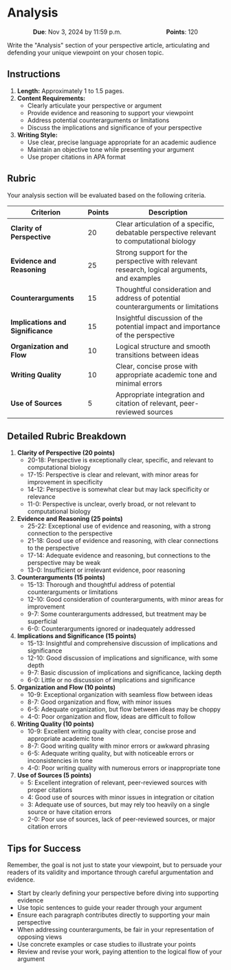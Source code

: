 # Analysis

<p style="text-align: center;">
    <object hspace="50">
        <strong>Due</strong></a>: Nov 3, 2024 by 11:59 p.m.
    </object>
    <object hspace="50">
        <strong>Points</strong></a>: 120
    </object>
</p>

Write the "Analysis" section of your perspective article, articulating and defending your unique viewpoint on your chosen topic.

## Instructions

1.  **Length:** Approximately 1 to 1.5 pages.
2.  **Content Requirements:**
    -   Clearly articulate your perspective or argument
    -   Provide evidence and reasoning to support your viewpoint
    -   Address potential counterarguments or limitations
    -   Discuss the implications and significance of your perspective
3.  **Writing Style:**
    -   Use clear, precise language appropriate for an academic audience
    -   Maintain an objective tone while presenting your argument
    -   Use proper citations in APA format

## Rubric

Your analysis section will be evaluated based on the following criteria.

| Criterion | Points | Description |
|-----------|--------|-------------|
| **Clarity of Perspective** | 20 | Clear articulation of a specific, debatable perspective relevant to computational biology |
| **Evidence and Reasoning** | 25 | Strong support for the perspective with relevant research, logical arguments, and examples |
| **Counterarguments** | 15 | Thoughtful consideration and address of potential counterarguments or limitations |
| **Implications and Significance** | 15 | Insightful discussion of the potential impact and importance of the perspective |
| **Organization and Flow** | 10 | Logical structure and smooth transitions between ideas |
| **Writing Quality** | 10 | Clear, concise prose with appropriate academic tone and minimal errors |
| **Use of Sources** | 5 | Appropriate integration and citation of relevant, peer-reviewed sources |

## Detailed Rubric Breakdown

1.  **Clarity of Perspective (20 points)**
    -   20-18: Perspective is exceptionally clear, specific, and relevant to computational biology
    -   17-15: Perspective is clear and relevant, with minor areas for improvement in specificity
    -   14-12: Perspective is somewhat clear but may lack specificity or relevance
    -   11-0: Perspective is unclear, overly broad, or not relevant to computational biology
2.  **Evidence and Reasoning (25 points)**
    -   25-22: Exceptional use of evidence and reasoning, with a strong connection to the perspective
    -   21-18: Good use of evidence and reasoning, with clear connections to the perspective
    -   17-14: Adequate evidence and reasoning, but connections to the perspective may be weak
    -   13-0: Insufficient or irrelevant evidence, poor reasoning
3.  **Counterarguments (15 points)**
    -   15-13: Thorough and thoughtful address of potential counterarguments or limitations
    -   12-10: Good consideration of counterarguments, with minor areas for improvement
    -   9-7: Some counterarguments addressed, but treatment may be superficial
    -   6-0: Counterarguments ignored or inadequately addressed
4.  **Implications and Significance (15 points)**
    -   15-13: Insightful and comprehensive discussion of implications and significance
    -   12-10: Good discussion of implications and significance, with some depth
    -   9-7: Basic discussion of implications and significance, lacking depth
    -   6-0: Little or no discussion of implications and significance
5.  **Organization and Flow (10 points)**
    -   10-9: Exceptional organization with seamless flow between ideas
    -   8-7: Good organization and flow, with minor issues
    -   6-5: Adequate organization, but flow between ideas may be choppy
    -   4-0: Poor organization and flow, ideas are difficult to follow
6.  **Writing Quality (10 points)**
    -   10-9: Excellent writing quality with clear, concise prose and appropriate academic tone
    -   8-7: Good writing quality with minor errors or awkward phrasing
    -   6-5: Adequate writing quality, but with noticeable errors or inconsistencies in tone
    -   4-0: Poor writing quality with numerous errors or inappropriate tone
7.  **Use of Sources (5 points)**
    -   5: Excellent integration of relevant, peer-reviewed sources with proper citations
    -   4: Good use of sources with minor issues in integration or citation
    -   3: Adequate use of sources, but may rely too heavily on a single source or have citation errors
    -   2-0: Poor use of sources, lack of peer-reviewed sources, or major citation errors

## Tips for Success

Remember, the goal is not just to state your viewpoint, but to persuade your readers of its validity and importance through careful argumentation and evidence.

-   Start by clearly defining your perspective before diving into supporting evidence
-   Use topic sentences to guide your reader through your argument
-   Ensure each paragraph contributes directly to supporting your main perspective
-   When addressing counterarguments, be fair in your representation of opposing views
-   Use concrete examples or case studies to illustrate your points
-   Review and revise your work, paying attention to the logical flow of your argument
